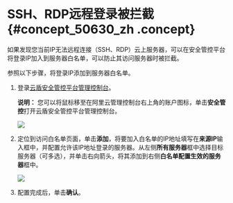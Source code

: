 # SSH、RDP远程登录被拦截 {#concept_50630_zh .concept}

如果发现您当前IP无法远程连接（SSH、RDP）云上服务器，可以在安全管控平台将登录IP加入到服务器白名单，可以防止其访问服务器时被拦截。

参照以下步骤，将登录IP添加到服务器白名单。

1.  登录[云盾安全管控平台管理控制台](https://yundun.console.aliyun.com/?p=sc#/)。

    **说明：** 您可以将鼠标移至在阿里云管理控制台右上角的账户图标，单击**安全管控**打开云盾安全管控平台管理控制台。

    ![](http://static-aliyun-doc.oss-cn-hangzhou.aliyuncs.com/assets/img/82049/154873260535711_zh-CN.png)

2.  定位到访问白名单页面，单击**添加**，将要加入白名单的IP地址填写在**来源IP**输入框中，并配置允许该IP地址登录的服务器。从左侧**所有服务器**框中选择目标服务器（可多选），并单击右向箭头，将其添加到右侧**白名单配置生效的服务器**框中。

    ![](http://static-aliyun-doc.oss-cn-hangzhou.aliyuncs.com/assets/img/82049/154873260535712_zh-CN.png)

3.  配置完成后，单击**确认**。

